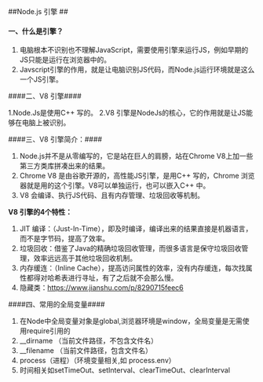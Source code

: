 ##Node.js 引擎 ##

#### 一、什么是引擎？ ####

1. 电脑根本不识别也不理解JavaScript，需要使用引擎来运行JS，例如早期的JS只能是运行在浏览器中的。
2. Javscript引擎的作用，就是让电脑识别JS代码，而Node.js运行环境就是这么一个JS引擎。

####二、V8 引擎####

1.Node.Js是使用C++ 写的。
2.V8 引擎是NodeJs的核心，它的作用就是让JS能够在电脑上被识别。


####三、V8 引擎简介：####

1. Node.js并不是从零编写的，它是站在巨人的肩膀，站在Chrome V8上加一些第三方类库拼凑出来的结果。
2. Chrome V8 是由谷歌开源的，高性能JS引擎，是用C++ 写的，Chrome 浏览器就是用的这个引擎。V8可以单独运行，也可以嵌入C++ 中。
3. V8 会编译、执行JS代码、且有内存管理、垃圾回收等机制。

**V8 引擎的4个特性：**

1. JIT 编译：（Just-In-Time），即及时编译，编译出来的结果直接是机器语言，而不是字节码，提高了效率。
2. 垃圾回收：借鉴了Java的精确垃圾回收管理，而很多语言是保守垃圾回收管理，效率远远高于其他垃圾回收机制。
3. 内存缓连：（Inline Cache），提高访问属性的效率，没有内存缓连，每次找属性都得对哈希表进行寻址，有了之后就不会那么慢。
4. 隐藏类：https://www.jianshu.com/p/8290715feec6 


####四、常用的全局变量####

1. 在Node中全局变量对象是global,浏览器环境是window，全局变量是无需使用require引用的
2. __dirname （当前文件路径，不包含文件名）
3. __filename （当前文件路径，包含文件名）
4. process（进程）（环境变量相关,如 process.env）
4. 时间相关如setTimeOut、setInterval、clearTimeOut、clearInterval